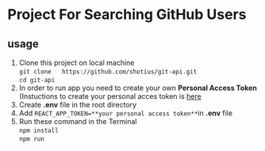 # Project For Searching GitHub Users
## usage
1. Clone this project on local machine <br>
   `git clone 	https://github.com/shotius/git-api.git` <br>
   `cd git-api`<br>
2. In order to run app you need to create your own **Personal Access Token** <br>
   (Instuctions to create your personal acces token is <a href="https://docs.github.com/en/free-pro-team@latest/github/authenticating-to-github/creating-a-personal-access-token" target="_blank"> here </a>
3. Create **.env** file in the root directory
4. Add `REACT_APP_TOKEN=**your personal access token**`in **.env** file
5. Run these command in the Terminal <br>`npm install` <br> `npm run`

